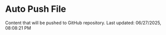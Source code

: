 # Auto Push File

Content that will be pushed to GitHub repository.
Last updated: 06/27/2025, 08:08:21 PM